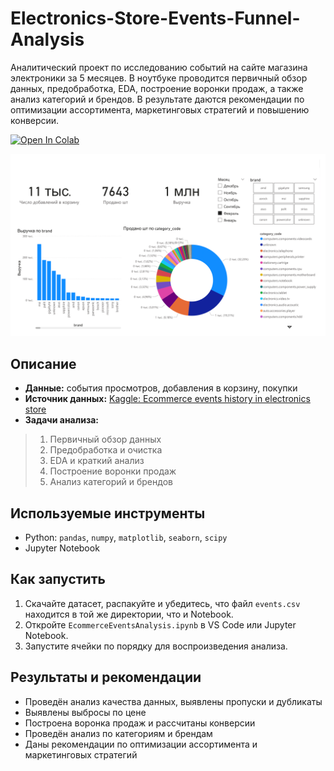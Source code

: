 #  Electronics-Store-Events-Funnel-Analysis

Аналитический проект по исследованию событий на сайте магазина электроники за 5 месяцев. В ноутбуке проводится первичный обзор данных, предобработка, EDA, построение воронки продаж, а также анализ категорий и брендов. В результате даются рекомендации по оптимизации ассортимента, маркетинговых стратегий и повышению конверсии.

[![Open In Colab](https://colab.research.google.com/assets/colab-badge.svg)](https://colab.research.google.com/github/kirillrub108/Electronics-Store-Analysis/blob/master/EventsAndFunnelAnalysis.ipynb)

![Dashboard](./dashboard.png)

## Описание

- **Данные:** события просмотров, добавления в корзину, покупки  
- **Источник данных:**  [Kaggle: Ecommerce events history in electronics store](https://www.kaggle.com/datasets/mkechinov/ecommerce-events-history-in-electronics-store)  
- **Задачи анализа:**
> 1. Первичный обзор данных  
> 2. Предобработка и очистка  
> 3. EDA и краткий анализ  
> 4. Построение воронки продаж  
> 5. Анализ категорий и брендов

## Используемые инструменты

- Python: `pandas`, `numpy`, `matplotlib`, `seaborn`, `scipy`  
- Jupyter Notebook

## Как запустить

1. Скачайте датасет, распакуйте и убедитесь, что файл `events.csv` находится в той же директории, что и Notebook.  
2. Откройте `EcommerceEventsAnalysis.ipynb` в VS Code или Jupyter Notebook.
3. Запустите ячейки по порядку для воспроизведения анализа.

## Результаты и рекомендации

- Проведён анализ качества данных, выявлены пропуски и дубликаты  
- Выявлены выбросы по цене  
- Построена воронка продаж и рассчитаны конверсии  
- Проведён анализ по категориям и брендам  
- Даны рекомендации по оптимизации ассортимента и маркетинговых стратегий
